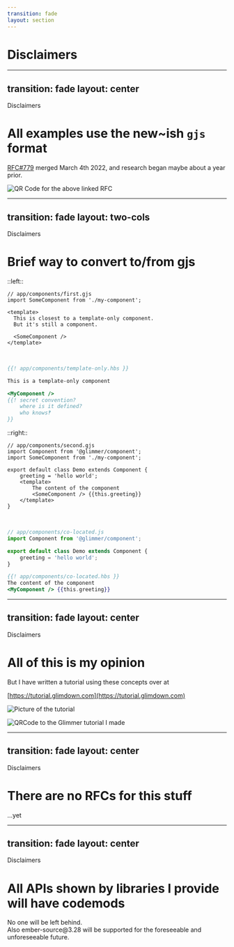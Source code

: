 ```yaml
---
transition: fade
layout: section
---
```


# Disclaimers

<!-- 

Some may consider parts of this talk  "experimental".

For those that stick to only the what the official documentation recommends, that most certainly will be how this feels.

And what is a tried solution in open source may still be experimental within your organization -- every group of folks adopts knowledge at different speeds, and that's ok.

In any case, however, the aim here is to solve real problems more efficiently, while also reducing cognitive load on everyone writing their ember apps. 


-->

---
transition: fade
layout: center
---
<div class="related-note">Disclaimers</div>

# All examples use the new~ish `gjs` format

[RFC#779](https://github.com/emberjs/rfcs/pull/779) merged March 4th 2022, and research began maybe about a year prior.

<img 
    src="/pages/disclaimers/rfc-779.png" 
    alt="QR Code for the above linked RFC" 
    class="qr"
/>

<!--

All examples use the new gjs format.

This is, in part, so that I can keep the slides concise, and focused, 
and not have to specify the file paths of multiple snippets which need to be 
stitched together to create a single concept.

Thankfully!, we had a talk yesterday on this new format,
but here is a quick tl;dr (and maybe recap) for helping translate between old and new in your head:

-->

---
transition: fade
layout: two-cols
---
<div class="related-note">Disclaimers</div>

# Brief way to convert to/from gjs 

::left::

```gjs 
// app/components/first.gjs
import SomeComponent from './my-component';

<template>
  This is closest to a template-only component.
  But it's still a component.

  <SomeComponent />
</template>
```

<div v-click>

<br>

```hbs 
{{! app/components/template-only.hbs }}

This is a template-only component

<MyComponent /> 
{{! secret convention?
    where is it defined?
    who knows‽
}}
```

</div>

::right::

<div v-click>

```gjs 
// app/components/second.gjs
import Component from '@glimmer/component';
import SomeComponent from './my-component';

export default class Demo extends Component {
    greeting = 'hello world';
    <template>
        The content of the component
        <SomeComponent /> {{this.greeting}}
    </template>
}
```

</div>

<br>

<div v-click>

```js
// app/components/co-located.js
import Component from '@glimmer/component';

export default class Demo extends Component {
    greeting = 'hello world';
}
```

```hbs 
{{! app/components/co-located.hbs }}
The content of the component
<MyComponent /> {{this.greeting}}
```

</div>

<!-- 
Whenever you see a `<template>` block by itself, 
that is most similar to a template-only-component.

!! click 

The key thing here is that this is always a component, 
and you always know where things are defined.

!!click

Whenever you see a `<template>` block within a class-body, that's equivelant to a 
glimmer-component with a class -- normally two separate files.

!!click

The idea is that it does not make sense for templates to be a separate concept.

Both examples here are full blown components.

I'm not going to get in to the "why" of this change here, 
but this is the first feature that I know of in Ember's design 
where all the research, reasoning, and exploration is out in the open -- it's a good read.
-->

---
transition: fade
layout: center
---
<div class="related-note">Disclaimers</div>

# All of this is my opinion


<div v-click class="disclaimer-note">
But I have written a tutorial using these concepts over at 

[https://tutorial.glimdown.com](https://tutorial.glimdown.com)

<div style="max-height: 100px">

![Picture of the tutorial](/pages/disclaimers/tutorial.png)

</div>
<img src="/pages/intro/tutorial.png" alt="QRCode to the Glimmer tutorial I made" class="qr" />
</div>

<!-- 

All of this is my opinion -- 

!! click 

but I'm comitted to these opinions, 
and genuinely believe they make not only our ecosystem stronger and better, 
but the concepts benefit all ecosystems outside of ember as well.

-->

---
transition: fade
layout: center
---
<div class="related-note">Disclaimers</div>

# There are no RFCs for this stuff

<div v-click class="disclaimer-note">
  ...yet
</div>

<!-- 
There are no RFCs for any of what you're about to see -- as far as becoming part of the official blueprint is concerned.

!! click

However, I do plan on helping bring these concepts to the default experience.

-->


---
transition: fade
layout: center
---
<div class="related-note">Disclaimers</div>

# All APIs shown by libraries I provide will have codemods  

<div v-click class="disclaimer-note">
  No one will be left behind.
</div>

<div v-click class="disclaimer-note">
    Also ember-source@3.28 will be supported for the foreseeable and unforeseeable future.
</div>

<!-- 
It's extremely important that there are easy migration paths within the community.

!!click 

Programming is hard, and some migration paths are not (and have not been) so easy.

I do believe that libraries I've made have direct code-moddable transition paths
to other, more official libraries -- such as Starbeam.

At the moment, I haven't written any codemods, 
because there is nothing certain to transition to quite yet.

Any behavioral difference between my libraries 
and the "stuff to be migrated to" is considered a bug.

!! click

Also, I'm planning on keeping support for ember-source@3.28 for as long as I can. I know a good number of folks were caught off guard by some deprecations that came up during the v3 series, so, I want to make sure that folks still on v3 can use the patterns coming in the future.

--

Anywho, getting back to it...
-->




